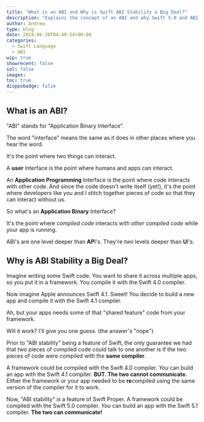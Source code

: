 ```yaml
---
title: "What is an ABI and Why is Swift ABI Stability a Big Deal?"
description: "Explains the concept of an ABI and why Swift 5.0 and ABI Stability are great!"
author: Andrew
type: blog
date: 2019-06-20T04:40:54+00:00
categories:
  - Swift Language
  - ABI
wip: true
showrecent: false
sol: false
images:
toc: true
disppsbadge: false
---
```


## What is an ABI?

"ABI" stands for "Application Binary Interface".

The word "interface" means the same as it does in other places where you hear the word.

It's the point where two things can interact.

A **user** interface is the point where humans and apps can interact.

An **Application Programming** Interface is the point where code interacts with other code.  And since the code doesn't write itself (yet!), it's the point where developers like you and I stitch together pieces of code so that they can interact without us.

So what's an **Application Binary** Interface?

It's the point where *compiled code* interacts with *other compiled code* while your app is running.

ABI's are one level deeper than **AP**I's.  They're *two* levels deeper than **U**I's.

## Why is ABI Stability a Big Deal?

Imagine writing some Swift code.  You want to share it across multiple apps, so you put it in a framework.  You compile it with the Swift 4.0 compiler.

Now imagine Apple announces Swift 4.1.  Sweet!  You decide to build a new app and compile it with the Swift 4.1 compiler.

Ah, but your apps needs some of that "shared feature" code from your framework.

Will it work?  I'll give you one guess. (the answer's "nope")

Prior to "ABI stability" being a feature of Swift, the only guarantee we had that two pieces of compiled code could talk to one another is if the two pieces of code were compiled with the **same compiler**.

A framework could be compiled with the Swift 4.0 compiler. *You* can build an app with the Swift 4.1 compiler.  **BUT. The two cannot communicate.**  Either the framework or your app needed to be **re**compiled using the same version of the compiler for it to work.

Now, "ABI stability" *is* a feature of Swift Proper.  A framework could be compiled with the Swift 5.0 compiler. *You* can build an app with the Swift 5.1 compiler.  **The two can communicate!**